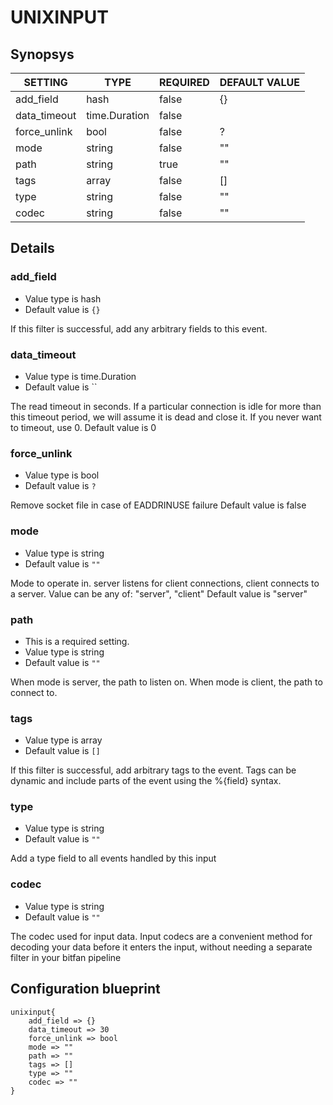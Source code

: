# UNIXINPUT


## Synopsys


|   SETTING    |     TYPE      | REQUIRED | DEFAULT VALUE |
|--------------|---------------|----------|---------------|
| add_field    | hash          | false    | {}            |
| data_timeout | time.Duration | false    |               |
| force_unlink | bool          | false    | ?             |
| mode         | string        | false    | ""            |
| path         | string        | true     | ""            |
| tags         | array         | false    | []            |
| type         | string        | false    | ""            |
| codec        | string        | false    | ""            |


## Details

### add_field
* Value type is hash
* Default value is `{}`

If this filter is successful, add any arbitrary fields to this event.

### data_timeout
* Value type is time.Duration
* Default value is ``

The read timeout in seconds. If a particular connection is idle for more than this timeout period, we will assume it is dead and close it.
If you never want to timeout, use 0.
Default value is 0

### force_unlink
* Value type is bool
* Default value is `?`

Remove socket file in case of EADDRINUSE failure
Default value is false

### mode
* Value type is string
* Default value is `""`

Mode to operate in. server listens for client connections, client connects to a server.
Value can be any of: "server", "client"
Default value is "server"

### path
* This is a required setting.
* Value type is string
* Default value is `""`

When mode is server, the path to listen on. When mode is client, the path to connect to.

### tags
* Value type is array
* Default value is `[]`

If this filter is successful, add arbitrary tags to the event. Tags can be dynamic
and include parts of the event using the %{field} syntax.

### type
* Value type is string
* Default value is `""`

Add a type field to all events handled by this input

### codec
* Value type is string
* Default value is `""`

The codec used for input data. Input codecs are a convenient method for decoding
your data before it enters the input, without needing a separate filter in your bitfan pipeline



## Configuration blueprint

```
unixinput{
	add_field => {}
	data_timeout => 30
	force_unlink => bool
	mode => ""
	path => ""
	tags => []
	type => ""
	codec => ""
}
```
